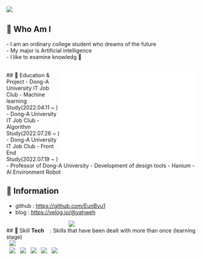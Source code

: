 <img src = "https://capsule-render.vercel.app/api?type=waving&height=200&text=Eunbyul&fontAlign=80&fontAlignY=40&color=gradient" >
<!-- 출처 : https://github.com/kyechan99/capsule-render -->
 
<br>

## 🌸 Who Am I 
<p align="left">
- I am an ordinary college student who dreams of the future <br>
- My major is Artificial intelligence<br>
- I like to examine knowledg 🔬
 </p><br>

<img align="right" src="/github-metrics.svg" alt="Metrics" width="362">
 ## 🌸 Education & Project
- Dong-A University IT Job Club - Machine learning Study(2022.04.11 ~ )
- Dong-A University IT Job Club - Algorithm Study(2022.07.26 ~ )
- Dong-A University IT Job Club - Front End Study(2022.07.19 ~ )
- Professor of Dong-A University - Development of design tools
- Hanium - AI Environment Robot 


<br>

## 🌸 Information
- github : https://github.com/EunByu1  <Br>
- blog   : https://velog.io/@yahweh   
 
 
<img align='right' src="http://mazassumnida.wtf/api/v2/generate_badge?boj=ejha2002" width="340">
<Br>
## 🌸 Skill  
<b>Tech</b>  
&nbsp;&nbsp; : Skills that have been dealt with more than once (learning stage)<br>  
&nbsp;&nbsp;<img src="https://img.shields.io/badge/Python-3776AB?style=flat-square&logo=Python&logoColor=white"/><br>
&nbsp;&nbsp;<img src="https://img.shields.io/badge/C-A8B9CC?style=flat-square&logo=C&logoColor=white"/>
&nbsp;&nbsp;<img src="https://img.shields.io/badge/scikit-learn-F7931E?style=flat-square&logo=scikit-learn&logoColor=white"/>
&nbsp;&nbsp;<img src="https://img.shields.io/badge/HTML-E34F26?style=flat-square&logo=HTML5&logoColor=white"/>
&nbsp;&nbsp;<img src="https://img.shields.io/badge/CSS-1572B6?style=flat-square&logo=CSS3&logoColor=white"/>
&nbsp;&nbsp;<img src="https://img.shields.io/badge/Git-F05032?style=flat-square&logo=Git&logoColor=white"/>

<br><br>


